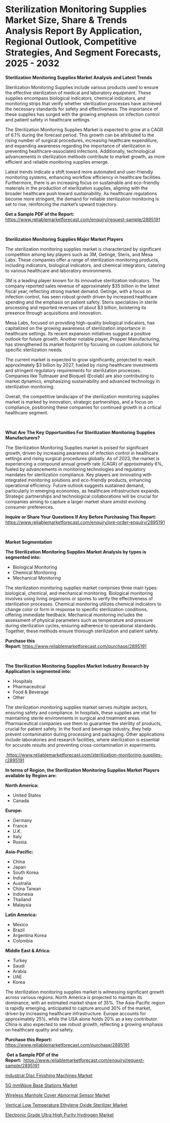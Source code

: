 <p><h1>Sterilization Monitoring Supplies Market Size, Share & Trends Analysis Report By Application, Regional Outlook, Competitive Strategies, And Segment Forecasts, 2025 - 2032</h1></p><p><strong>Sterilization Monitoring Supplies Market Analysis and Latest Trends</strong></p>
<p><p>Sterilization Monitoring Supplies include various products used to ensure the effective sterilization of medical and laboratory equipment. These supplies encompass biological indicators, chemical indicators, and monitoring strips that verify whether sterilization processes have achieved the necessary standards for safety and effectiveness. The importance of these supplies has surged with the growing emphasis on infection control and patient safety in healthcare settings.</p><p>The Sterilization Monitoring Supplies Market is expected to grow at a CAGR of 6.1% during the forecast period. This growth can be attributed to the rising number of surgical procedures, increasing healthcare expenditure, and expanding awareness regarding the importance of sterilization in preventing healthcare-associated infections. Additionally, technological advancements in sterilization methods contribute to market growth, as more efficient and reliable monitoring supplies emerge.</p><p>Latest trends indicate a shift toward more automated and user-friendly monitoring systems, enhancing workflow efficiency in healthcare facilities. Furthermore, there is an increasing focus on sustainable and eco-friendly materials in the production of sterilization supplies, aligning with the broader healthcare push toward sustainability. As healthcare regulations become more stringent, the demand for reliable sterilization monitoring is set to rise, reinforcing the market’s upward trajectory.</p></p>
<p><strong>Get a Sample PDF of the Report:&nbsp;</strong> <a href="https://www.reliablemarketforecast.com/enquiry/request-sample/2895191?utm_campaign=1897&utm_medium=2&utm_source=Github&utm_content=ia&utm_term=15032025&utm_id=sterilization-monitoring-supplies">https://www.reliablemarketforecast.com/enquiry/request-sample/2895191</a></p>
<p>&nbsp;</p>
<p><strong>Sterilization Monitoring Supplies Major Market Players</strong></p>
<p><p>The sterilization monitoring supplies market is characterized by significant competition among key players such as 3M, Getinge, Steris, and Mesa Labs. These companies offer a range of sterilization monitoring products, including indicators, biological indicators, and chemical integrators, catering to various healthcare and laboratory environments.</p><p>3M is a leading player known for its innovative sterilization indicators. The company reported sales revenue of approximately $35 billion in the latest fiscal year, reflecting strong market demand. Getinge, with a focus on infection control, has seen robust growth driven by increased healthcare spending and the emphasis on patient safety. Steris specializes in sterile processing and reported revenues of about $3 billion, bolstering its presence through acquisitions and innovation.</p><p>Mesa Labs, focused on providing high-quality biological indicators, has capitalized on the growing awareness of sterilization importance in healthcare settings. Its recent expansion initiatives suggest a positive outlook for future growth. Another notable player, Propper Manufacturing, has strengthened its market footprint by focusing on custom solutions for specific sterilization needs.</p><p>The current market is expected to grow significantly, projected to reach approximately $3 billion by 2027, fueled by rising healthcare investments and stringent regulatory requirements for sterilization processes. Companies like Tuttnauer and Bioquell (Ecolab) are also contributing to market dynamics, emphasizing sustainability and advanced technology in sterilization monitoring.</p><p>Overall, the competitive landscape of the sterilization monitoring supplies market is marked by innovation, strategic partnerships, and a focus on compliance, positioning these companies for continued growth in a critical healthcare segment.</p></p>
<p>&nbsp;</p>
<p><strong>What Are The Key Opportunities For Sterilization Monitoring Supplies Manufacturers?</strong></p>
<p><p>The Sterilization Monitoring Supplies market is poised for significant growth, driven by increasing awareness of infection control in healthcare settings and rising surgical procedures globally. As of 2023, the market is experiencing a compound annual growth rate (CAGR) of approximately 6%, fueled by advancements in monitoring technologies and regulatory mandates for sterilization compliance. Key players are innovating with integrated monitoring solutions and eco-friendly products, enhancing operational efficiency. Future outlook suggests sustained demand, particularly in emerging economies, as healthcare infrastructure expands. Strategic partnerships and technological collaborations will be crucial for companies aiming to capture a larger market share amidst evolving consumer preferences.</p></p>
<p><strong>Inquire or Share Your Questions If Any Before Purchasing This Report:</strong> <a href="https://www.reliablemarketforecast.com/enquiry/pre-order-enquiry/2895191?utm_campaign=1897&utm_medium=2&utm_source=Github&utm_content=ia&utm_term=15032025&utm_id=sterilization-monitoring-supplies">https://www.reliablemarketforecast.com/enquiry/pre-order-enquiry/2895191</a></p>
<p>&nbsp;</p>
<p><strong>Market Segmentation</strong></p>
<p><strong>The Sterilization Monitoring Supplies Market Analysis by types is segmented into:</strong></p>
<p><ul><li>Biological Monitoring</li><li>Chemical Monitoring</li><li>Mechanical Monitoring</li></ul></p>
<p><p>The sterilization monitoring supplies market comprises three main types: biological, chemical, and mechanical monitoring. Biological monitoring involves using living organisms or spores to verify the effectiveness of sterilization processes. Chemical monitoring utilizes chemical indicators to change color or form in response to specific sterilization conditions, offering immediate feedback. Mechanical monitoring includes the assessment of physical parameters such as temperature and pressure during sterilization cycles, ensuring adherence to operational standards. Together, these methods ensure thorough sterilization and patient safety.</p></p>
<p><strong>Purchase this Report:&nbsp;</strong><a href="https://www.reliablemarketforecast.com/purchase/2895191?utm_campaign=1897&utm_medium=2&utm_source=Github&utm_content=ia&utm_term=15032025&utm_id=sterilization-monitoring-supplies">https://www.reliablemarketforecast.com/purchase/2895191</a></p>
<p>&nbsp;</p>
<p><strong>The Sterilization Monitoring Supplies Market Industry Research by Application is segmented into:</strong></p>
<p><ul><li>Hospitals</li><li>Pharmaceutical</li><li>Food & Beverage</li><li>Other</li></ul></p>
<p><p>The sterilization monitoring supplies market serves multiple sectors, ensuring safety and compliance. In hospitals, these supplies are vital for maintaining sterile environments in surgical and treatment areas. Pharmaceutical companies use them to guarantee the sterility of products, crucial for patient safety. In the food and beverage industry, they help prevent contamination during processing and packaging. Other applications include laboratories and research facilities, where sterilization is essential for accurate results and preventing cross-contamination in experiments.</p></p>
<p><a href="https://www.reliablemarketforecast.com/sterilization-monitoring-supplies-r2895191?utm_campaign=1897&utm_medium=2&utm_source=Github&utm_content=ia&utm_term=15032025&utm_id=sterilization-monitoring-supplies">&nbsp;https://www.reliablemarketforecast.com/sterilization-monitoring-supplies-r2895191</a></p>
<p><strong>In terms of Region, the Sterilization Monitoring Supplies Market Players available by Region are:</strong></p>
<p>
    <p> <strong> North America: </strong>
        <ul>
            <li>United States</li>
            <li>Canada</li>
        </ul>
        </p> 
    <p> <strong> Europe: </strong>
        <ul>
            <li>Germany</li>
            <li>France</li>
            <li>U.K.</li>
            <li>Italy</li>
            <li>Russia</li>
        </ul>
        </p> 
    <p> <strong> Asia-Pacific: </strong>
        <ul>
            <li>China</li>
            <li>Japan</li>
            <li>South Korea</li>
            <li>India</li>
            <li>Australia</li>
            <li>China Taiwan</li>
            <li>Indonesia</li>
            <li>Thailand</li>
            <li>Malaysia</li>
        </ul>
        </p> 
    <p> <strong> Latin America: </strong>
        <ul>
            <li>Mexico</li>
            <li>Brazil</li>
            <li>Argentina Korea</li>
            <li>Colombia</li>
        </ul>
        </p> 
    <p> <strong> Middle East & Africa: </strong>
        <ul>
            <li>Turkey</li>
            <li>Saudi</li>
            <li>Arabia</li>
            <li>UAE</li>
            <li>Korea</li>
        </ul>
    </p>
    </p>
<p><p>The sterilization monitoring supplies market is witnessing significant growth across various regions. North America is projected to maintain its dominance, with an estimated market share of 35%. The Asia-Pacific region is rapidly emerging, anticipated to capture around 30% of the market, driven by increasing healthcare infrastructure. Europe accounts for approximately 25%, while the USA alone holds 20% as a key contributor. China is also expected to see robust growth, reflecting a growing emphasis on healthcare quality and safety.</p></p>
<p><strong>Purchase this Report: </strong><a href="https://www.reliablemarketforecast.com/purchase/2895191?utm_campaign=1897&utm_medium=2&utm_source=Github&utm_content=ia&utm_term=15032025&utm_id=sterilization-monitoring-supplies">https://www.reliablemarketforecast.com/purchase/2895191</a></p>
<p>&nbsp;<strong>Get a Sample PDF of the Report:&nbsp;&nbsp;</strong><a href="https://www.reliablemarketforecast.com/enquiry/request-sample/2895191?utm_campaign=1897&utm_medium=2&utm_source=Github&utm_content=ia&utm_term=15032025&utm_id=sterilization-monitoring-supplies">https://www.reliablemarketforecast.com/enquiry/request-sample/2895191</a></p>
<p><strong></strong></p>
<p><p><a href="https://github.com/nikkoureta1y/Market-Research-Report-List-1/blob/main/industrial-disc-finishing-machines-market.md?utm_campaign=1897&utm_medium=2&utm_source=Github&utm_content=ia&utm_term=15032025&utm_id=sterilization-monitoring-supplies">Industrial Disc Finishing Machines Market</a></p><p><a href="https://github.com/bloggglazaie/Market-Research-Report-List-1/blob/main/5g-mmwave-base-stations-market.md?utm_campaign=1897&utm_medium=2&utm_source=Github&utm_content=ia&utm_term=15032025&utm_id=sterilization-monitoring-supplies">5G mmWave Base Stations Market</a></p><p><a href="https://github.com/rndwazeri/Market-Research-Report-List-1/blob/main/wireless-manhole-cover-abnormal-sensor-market.md?utm_campaign=1897&utm_medium=2&utm_source=Github&utm_content=ia&utm_term=15032025&utm_id=sterilization-monitoring-supplies">Wireless Manhole Cover Abnormal Sensor Market</a></p><p><a href="https://github.com/dubelsuehsik/Market-Research-Report-List-1/blob/main/vertical-low-temperature-ethylene-oxide-sterilizer-market.md?utm_campaign=1897&utm_medium=2&utm_source=Github&utm_content=ia&utm_term=15032025&utm_id=sterilization-monitoring-supplies">Vertical Low Temperature Ethylene Oxide Sterilizer Market</a></p><p><a href="https://github.com/lolahberkik5/Market-Research-Report-List-1/blob/main/electronic-grade-ultra-high-purity-hydrogen-market.md?utm_campaign=1897&utm_medium=2&utm_source=Github&utm_content=ia&utm_term=15032025&utm_id=sterilization-monitoring-supplies">Electronic Grade Ultra High Purity Hydrogen Market</a></p></p>
